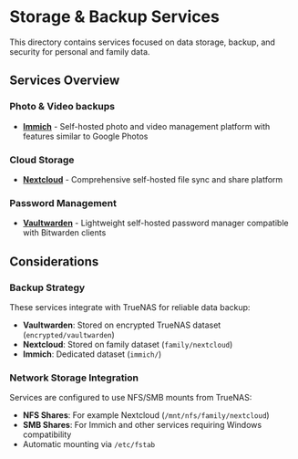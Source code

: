 # Storage & Backup Services

This directory contains services focused on data storage, backup, and security for personal and family data.

## Services Overview

### Photo & Video backups

- **[Immich](./immich/README.md)** - Self-hosted photo and video management platform with features similar to Google Photos

### Cloud Storage

- **[Nextcloud](./nextcloud/README.md)** - Comprehensive self-hosted file sync and share platform

### Password Management

- **[Vaultwarden](./vaultwarden/README.md)** - Lightweight self-hosted password manager compatible with Bitwarden clients

## Considerations

### Backup Strategy
These services integrate with TrueNAS for reliable data backup:
- **Vaultwarden**: Stored on encrypted TrueNAS dataset (`encrypted/vaultwarden`)
- **Nextcloud**: Stored on family dataset (`family/nextcloud`)
- **Immich**: Dedicated dataset (`immich/`)

### Network Storage Integration
Services are configured to use NFS/SMB mounts from TrueNAS:
- **NFS Shares**: For example Nextcloud (`/mnt/nfs/family/nextcloud`)
- **SMB Shares**: For Immich and other services requiring Windows compatibility
- Automatic mounting via `/etc/fstab`

